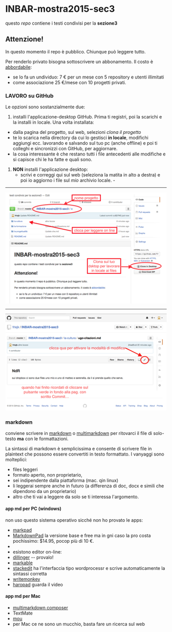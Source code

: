 # INBAR-mostra2015-sec3

questo *repo* contiene i testi condivisi per la **sezione3**

## Attenzione!

In questo momento il repo è pubblico. Chiunque può leggere tutto. 

Per renderlo privato bisogna sottoscrivere un abbonamento. Il costo è  [abbordabile](https://github.com/pricing): 

- se lo fa un undividuo: 7 € per un mese con 5 repository e utenti illimitati
- come associazione 25 €/mese con 10 progetti privati.

### LAVORO su GitHub

 Le opzioni sono sostanzialmente due:
 
1. installi l'applicazione-desktop GitHub. Prima ti registri, poi la scarichi e la installi in locale. Una volta installata:
  - dalla pagina del progetto, sul web, selezioni *clona il progetto*
  - te lo scarica nella directory da cui lo gestisci **in locale**, modifichi aggiungi ecc. lavorando e salvando sul tuo pc (anche offline) e poi ti colleghi e sincronizzi con GitHub, per aggiornare.
   - la cosa interessante è che restano tutti i file antecedenti alle modifiche e si capisce chi le ha fatte e quali sono.
1. **NON** installi l'applicazione desktop:
   - scrivi e correggi qui sul web (seleziona la matita in alto a destra) e poi io aggiorno i file sul _mio_ archivio locale.  - 

------

![Per clonare sulla app-desktop](Screen-Shot%202015-11-11-19.37.47.png)

-----

![Per modificare dal sito GitHub](Screen-Shot-2015-11-11at19.52.05.png)

### markdown

conviene scrivere in [markdown](http://daringfireball.net/projects/markdown/) o [multimarkdown](http://fletcherpenney.net/multimarkdown/) per ritovarci il file di solo-testo **ma** con le formattazioni.

La sintassi di markdown è semplicissima e consente di scrivere file in plaintext che possono essere convertiti in testo formattato. I vanyaggi sono molteplici:

- files leggeri
- formato aperto, non proprietario,
- sei indipendente dalla piattaforma (mac. qin linux)
- li leggerai sempre anche in futuro (a differenza di doc, docx e simili che dipendono da un proprietario)
- altro che ti vai a leggere da solo se ti interessa l'argomento.

#### app md per PC (windows)

non uso questo sistema operativo sicché non ho provato le apps:

- [markpad](http://code52.org/DownmarkerWPF/)
- [MarkdownPad](http://fletcherpenney.net/multimarkdown/) la versione base e free ma in gni caso la pro costa pochissimo: $14.95, pocop più di 10 €.
- []()
- esistono editor on-line: 
 - [dillinger](http://dillinger.io) -- provalo!
 - [markable](https://markable.in)
 - [stackedit](https://stackedit.io/editor) ha l'interfaccia tipo wordprocessr e scrive automaticamente la sintassi corretta
 - [writemonkey](http://writemonkey.com/index.php)
 - [haropad](http://pad.haroopress.com) guarda il video

#### app md per Mac

- [multimarkdown composer](http://multimarkdown.com)
- TextMate
- [mou](http://25.io/mou/) 
- per Mac ce ne sono un mucchio, basta fare un ricerca sul web
